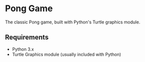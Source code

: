 # Pong Game

The classic Pong game, built with Python's Turtle graphics module.
## Requirements

- Python 3.x
- Turtle Graphics module (usually included with Python)
